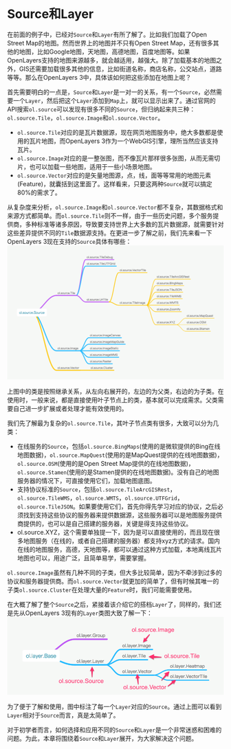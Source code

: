 # Source和Layer

在前面的例子中，已经对`Source`和`Layer`有所了解了。比如我们加载了Open Street Map的地图。然而世界上的地图并不只有Open Street Map，还有很多其他的地图，比如Google地图，天地图，高德地图，百度地图等。如果OpenLayers支持的地图来源越多，就会越适用，越强大。除了加载基本的地图之外，GIS还需要加载很多其他的信息，比如街道名称，商店名称，公交站点，道路等等。那么在OpenLayers 3中，具体该如何把这些添加在地图上呢？

首先需要明白的一点是，`Source`和`Layer`是一对一的关系，有一个`Source`，必然需要一个`Layer`，然后把这个`Layer`添加到`Map`上，就可以显示出来了。通过官网的API搜索`ol.source`可以发现有很多不同的`Source`，但归纳起来共三种：`ol.source.Tile`，`ol.source.Image`和`ol.source.Vector`。 

* `ol.source.Tile`对应的是瓦片数据源，现在网页地图服务中，绝大多数都是使用的瓦片地图，而OpenLayers 3作为一个WebGIS引擎，理所当然应该支持瓦片。
* `ol.source.Image`对应的是一整张图，而不像瓦片那样很多张图，从而无需切片，也可以加载一些地图，适用于一些小场景地图。
* `ol.source.Vector`对应的是矢量地图源，点，线，面等等常用的地图元素(Feature)，就囊括到这里面了。这样看来，只要这两种`Source`就可以搞定80%的需求了。

从复杂度来分析，`ol.source.Image`和`ol.source.Vector`都不复杂，其数据格式和来源方式都简单。而`ol.source.Tile`则不一样，由于一些历史问题，多个服务提供商，多种标准等诸多原因，导致要支持世界上大多数的瓦片数据源，就需要针对这些差异提供不同的`Tile`数据源支持。在更进一步了解之前，我们先来看一下OpenLayers 3现在支持的`Source`具体有哪些：
![ol.source.Tile类图](../img/ol.source.Tile.png)

上图中的类是按照继承关系，从左向右展开的，左边的为父类，右边的为子类。在使用时，一般来说，都是直接使用叶子节点上的类，基本就可以完成需求。父类需要自己进一步扩展或者处理才能有效使用的。

我们先了解最为复杂的`ol.source.Tile`，其叶子节点类有很多，大致可以分为几类：
* 在线服务的`Source`，包括`ol.source.BingMaps`(使用的是微软提供的Bing在线地图数据)，`ol.source.MapQuest`(使用的是MapQuest提供的在线地图数据)，`ol.source.OSM`(使用的是Open Street Map提供的在线地图数据)，`ol.source.Stamen`(使用的是Stamen提供的在线地图数据)。没有自己的地图服务器的情况下，可直接使用它们，加载地图底图。
* 支持协议标准的`Source`，包括`ol.source.TileArcGISRest`，`ol.source.TileWMS`，`ol.source.WMTS`，`ol.source.UTFGrid`，`ol.source.TileJSON`。如果要使用它们，首先你得先学习对应的协议，之后必须找到支持这些协议的服务器来提供数据源，这些服务器可以是地图服务提供商提供的，也可以是自己搭建的服务器，关键是得支持这些协议。
* ol.source.XYZ，这个需要单独提一下，因为是可以直接使用的，而且现在很多地图服务（在线的，或者自己搭建的服务器）都支持xyz方式的请求。国内在线的地图服务，高德，天地图等，都可以通过这种方式加载，本地离线瓦片地图也可以，用途广泛，且简单易学，需要掌握。

`ol.source.Image`虽然有几种不同的子类，但大多比较简单，因为不牵涉到过多的协议和服务器提供商。而`ol.source.Vector`就更加的简单了，但有时候其唯一的子类`ol.source.Cluster`在处理大量的`Feature`时，我们可能需要使用。

在大概了解了整个`Source`之后，紧接着该介绍它的搭档`Layer`了，同样的，我们还是先从OpenLayers 3现有的`Layer`类图大致了解一下：
![ol.layer.Base类图](../img/ol_layer_Base.png)

为了便于了解和使用，图中标注了每一个`Layer`对应的`Source`。通过上图可以看到`Layer`相对于`Source`而言，真是太简单了。

对于初学者而言，如何选择和应用不同的`Source`和`Layer`是一个非常迷惑和困难的问题。为此，本章将围绕着`Source`和`Layer`展开，为大家解决这个问题。